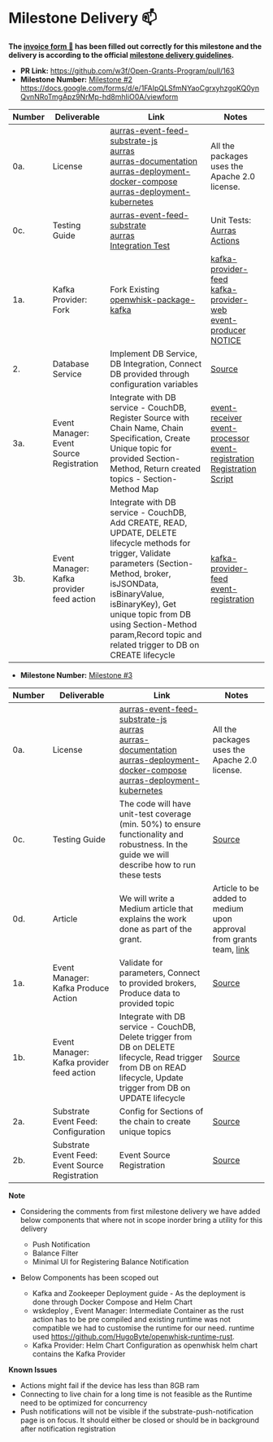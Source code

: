 # Milestone Delivery :mailbox:

**The [invoice form :pencil:](https://docs.google.com/forms/d/e/1FAIpQLSfmNYaoCgrxyhzgoKQ0ynQvnNRoTmgApz9NrMp-hd8mhIiO0A/viewform) has been filled out correctly for this milestone and the delivery is according to the official [milestone delivery guidelines](https://github.com/w3f/Grants-Program/blob/master/docs/milestone-deliverables-guidelines.md).** 

* **PR Link:** https://github.com/w3f/Open-Grants-Program/pull/163
* **Milestone Number:** [Milestone #2](https://github.com/w3f/Grants-Program/blob/master/applications/project_aurras_mvp_phase_1.md#milestone-2--event-manager---part-1)
https://docs.google.com/forms/d/e/1FAIpQLSfmNYaoCgrxyhzgoKQ0ynQvnNRoTmgApz9NrMp-hd8mhIiO0A/viewform

| Number | Deliverable | Link | Notes |
| ------------- | ------------- | ------------- |------------- |
| 0a. | License |[aurras-event-feed-substrate-js](https://github.com/HugoByte/aurras-event-feed-substrate-js/blob/master/LICENSE)<br/>[aurras](https://github.com/HugoByte/aurras/blob/master/LICENSE)<br/>[aurras-documentation](https://github.com/HugoByte/aurras-documentation/blob/master/LICENSE)<br/>[aurras-deployment-docker-compose](https://github.com/HugoByte/aurras-deployment-docker-compose/blob/master/LICENSE)<br/>[aurras-deployment-kubernetes](https://github.com/HugoByte/aurras-deployment-kubernetes/blob/master/LICENSE)| All the packages uses the Apache 2.0 license. |
| 0c. | Testing Guide | [aurras-event-feed-substrate](https://github.com/HugoByte/aurras-event-feed-substrate-js/tree/master#testing)<br/>[aurras](https://github.com/HugoByte/aurras#testing) <br/> [Integration Test](https://github.com/HugoByte/aurras-event-manager/blob/next/docs/integration-testing.md) | Unit Tests: <br/>[Aurras Actions](https://github.com/HugoByte/aurras/tree/next/actions) |
| 1a. | Kafka Provider: Fork | Fork Existing [openwhisk-package-kafka](https://github.com/apache/openwhisk-package-kafka/) | [kafka-provider-feed](https://github.com/HugoByte/aurras/tree/next/actions/kafka-provider-feed)<br/>[kafka-provider-web](https://github.com/HugoByte/aurras/tree/next/actions/kafka-provider-web)<br/>[event-producer](https://github.com/HugoByte/aurras/tree/next/actions/event-producer)<br/>[NOTICE](https://github.com/HugoByte/aurras/blob/next/NOTICE#L1) |
| 2. | Database Service | Implement DB Service, DB Integration, Connect DB provided through configuration variables | [Source](https://github.com/HugoByte/aurras/blob/next/actions/common/src/types/context.rs)|
| 3a. | Event Manager: Event Source Registration | Integrate with DB service - CouchDB, Register Source with Chain Name, Chain Specification, Create Unique topic for provided Section-Method, Return created topics - Section-Method Map | [event-receiver](https://github.com/HugoByte/aurras/tree/next/actions/event-receiver)<br/>[event-processor](https://github.com/HugoByte/aurras/tree/next/actions/substrate-event-processor)<br/>[event-registration](https://github.com/HugoByte/aurras/tree/next/actions/event-registration)<br/>[Registration Script](https://github.com/HugoByte/aurras/blob/next/register_event_source.sh) |
| 3b. | Event Manager: Kafka provider feed action | Integrate with DB service - CouchDB, Add CREATE, READ, UPDATE, DELETE lifecycle methods for trigger, Validate parameters (Section-Method, broker, isJSONData, isBinaryValue, isBinaryKey), Get unique topic from DB using Section-Method param,Record topic and related trigger to DB on CREATE lifecycle | [kafka-provider-feed](https://github.com/HugoByte/aurras/tree/next/actions/kafka-provider-feed)<br/>[event-registration](https://github.com/HugoByte/aurras/tree/next/actions/event-registration) |

* **Milestone Number:** [Milestone #3](https://github.com/w3f/Grants-Program/blob/master/applications/project_aurras_mvp_phase_1.md#milestone-3--event-manager---part-2)

| Number | Deliverable | Link | Notes |
| ------------- | ------------- | ------------- |------------- |
| 0a. | License |[aurras-event-feed-substrate-js](https://github.com/HugoByte/aurras-event-feed-substrate-js/blob/master/LICENSE)<br/>[aurras](https://github.com/HugoByte/aurras/blob/master/LICENSE)<br/>[aurras-documentation](https://github.com/HugoByte/aurras-documentation/blob/master/LICENSE)<br/>[aurras-deployment-docker-compose](https://github.com/HugoByte/aurras-deployment-docker-compose/blob/master/LICENSE)<br/>[aurras-deployment-kubernetes](https://github.com/HugoByte/aurras-deployment-kubernetes/blob/master/LICENSE)| All the packages uses the Apache 2.0 license. |
| 0c. | Testing Guide | The code will have unit-test coverage (min. 50%) to ensure functionality and robustness. In the guide we will describe how to run these tests | [Source](https://github.com/HugoByte/aurras-event-feed-substrate-js/tree/next/tests) |
| 0d. | Article | We will write a Medium article that explains the work done as part of the grant. | Article to be added to medium upon approval from grants team, [link](https://docs.google.com/document/d/1NQP6cO1A3k60JivtbYClxHjdu4j1qqSfwj-bCnaLAFg/edit?usp=sharing) |
| 1a. | Event Manager: Kafka Produce Action | Validate for parameters, Connect to provided brokers, Produce data to provided topic | [Source](https://github.com/HugoByte/aurras/tree/next/actions/event-producer) |
| 1b. | Event Manager: Kafka provider feed action | Integrate with DB service - CouchDB, Delete trigger from DB on DELETE lifecycle, Read trigger from DB on READ lifecycle, Update trigger from DB on UPDATE lifecycle | [Source](https://github.com/HugoByte/aurras/tree/next/actions/kafka-provider-feed) |
| 2a. | Substrate Event Feed: Configuration | Config for Sections of the chain to create unique topics | [Source](https://github.com/HugoByte/aurras-event-feed-substrate-js) |
| 2b. | Substrate Event Feed: Event Source Registration | Event Source Registration | [Source](https://github.com/HugoByte/aurras/blob/next/register_event_source.sh) |

**Note**  

* Considering the comments from first milestone delivery we have added below components that where not in scope inorder bring a utility for this delivery
    * Push Notification
    * Balance Filter
    * Minimal UI for Registering Balance Notification

* Below Components has been scoped out
    * Kafka and Zookeeper Deployment guide - As the deployment is done through Docker Compose and Helm Chart
    * wskdeploy , Event Manager: Intermediate Container as the rust action has to be pre compiled and existing runtime was not compatible we had to customise the runtime for our need. runtime used https://github.com/HugoByte/openwhisk-runtime-rust.
    * Kafka Provider: Helm Chart Configuration as openwhisk helm chart contains the Kafka Provider

**Known Issues**
* Actions might fail if the device has less than 8GB ram
* Connecting to live chain for a long time is not feasible as the Runtime need to be optimized for concurrency
* Push notifications will not be visible if the substrate-push-notification page is on focus. It should either be closed or should be in background after notification registration 
